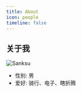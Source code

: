 ```yaml
---
title: About
icon: people
timeline: false
---
```


## 关于我

![Sanksu](/logo.jpg)

- 性别: 男
- 爱好: 骑行、电子、瞎折腾